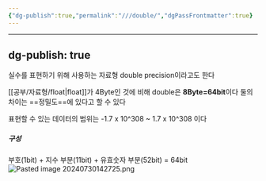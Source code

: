 ```yaml
---
{"dg-publish":true,"permalink":"///double/","dgPassFrontmatter":true}
---
```



---
dg-publish: true
---
실수를 표현하기 위해 사용하는 자료형
double precision이라고도 한다

[[공부/자료형/float\|float]]가 4Byte인 것에 비해 double은 **8Byte=64bit**이다
둘의 차이는 ==정밀도==에 있다고 할 수 있다

표현할 수 있는 데이터의 범위는 -1.7 x 10^308 ~ 1.7 x 10^308 이다

##### 구성
부호(1bit) + 지수 부분(11bit) + 유효숫자 부분(52bit) = 64bit
![Pasted image 20240730142725.png](/img/user/%EC%B2%A8%EB%B6%80%ED%8C%8C%EC%9D%BC/Pasted%20image%2020240730142725.png)